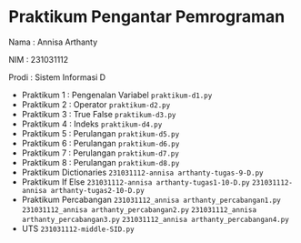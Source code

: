 # Praktikum Pengantar Pemrograman
<p> Nama : Annisa Arthanty </p>
<p> NIM : 231031112 </p>
<p> Prodi : Sistem Informasi D
  
* Praktikum 1 : Pengenalan Variabel
  `praktikum-d1.py`
* Praktikum 2 : Operator
  `praktikum-d2.py` 
* Praktikum 3 : True False
  `praktikum-d3.py`
* Praktikum 4 : Indeks
  `praktikum-d4.py`
* Praktikum 5 : Perulangan
  `praktikum-d5.py`
* Praktikum 6 : Perulangan
  `praktikum-d6.py`
* Praktikum 7 : Perulangan
  `praktikum-d7.py`
* Praktikum 8 : Perulangan
  `praktikum-d8.py`
* Praktikum Dictionaries
  `231031112-annisa arthanty-tugas-9-D.py`
* Praktikum If Else
  `231031112-annisa arthanty-tugas1-10-D.py`
  `231031112-annisa arthanty-tugas2-10-D.py`
* Praktikum Percabangan
  `231031112_annisa arthanty_percabangan1.py`
  `231031112_annisa arthanty_percabangan2.py`
  `231031112_annisa arthanty_percabangan3.py`
  `231031112_annisa arthanty_percabangan4.py`
* UTS
  `231031112-middle-SID.py`
